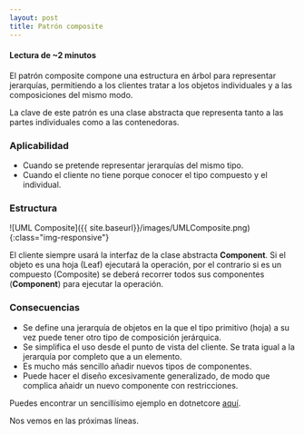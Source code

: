 ```yaml
---
layout: post
title: Patrón composite
---
```


#### Lectura de ~2 minutos

El patrón composite compone una estructura en árbol para representar jerarquías, permitiendo a los clientes tratar a los objetos individuales y a las composiciones del mismo modo.

La clave de este patrón es una clase abstracta que representa tanto a las partes individuales como a las contenedoras.

### Aplicabilidad

-   Cuando se pretende representar jerarquías del mismo tipo.
-   Cuando el cliente no tiene porque conocer el tipo compuesto y el individual.

### Estructura

![UML Composite]({{ site.baseurl}}/images/UMLComposite.png){:class="img-responsive"}

El cliente siempre usará la interfaz de la clase abstracta **Component**. Si el objeto es una hoja (Leaf) ejecutará la operación, por el contrario si es un compuesto (Composite) se deberá recorrer todos sus componentes (**Component**) para ejecutar la operación.

### Consecuencias
-   Se define una jerarquía de objetos en la que el tipo primitivo (hoja) a su vez puede tener otro tipo de composición jerárquica.
-   Se simplifica el uso desde el punto de vista del cliente. Se trata igual a la jerarquía por completo que a un elemento.
-   Es mucho más sencillo añadir nuevos tipos de componentes.
-   Puede hacer el diseño excesivamente generalizado, de modo que complica añaidr un nuevo componente con restricciones.

Puedes encontrar un sencillísimo ejemplo en dotnetcore [aquí](https://github.com/44r0n/CompositePattern).

Nos vemos en las próximas líneas.
